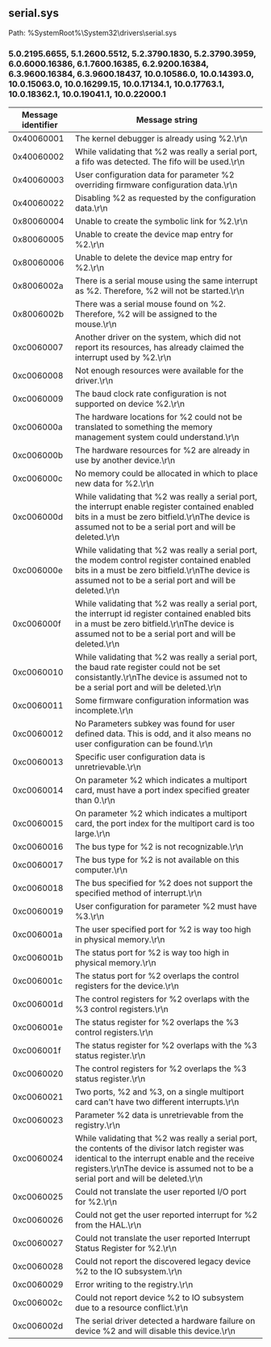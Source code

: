 ## serial.sys

Path: %SystemRoot%\System32\drivers\serial.sys

### 5.0.2195.6655, 5.1.2600.5512, 5.2.3790.1830, 5.2.3790.3959, 6.0.6000.16386, 6.1.7600.16385, 6.2.9200.16384, 6.3.9600.16384, 6.3.9600.18437, 10.0.10586.0, 10.0.14393.0, 10.0.15063.0, 10.0.16299.15, 10.0.17134.1, 10.0.17763.1, 10.0.18362.1, 10.0.19041.1, 10.0.22000.1

Message identifier | Message string
--- | ---
0x40060001 | The kernel debugger is already using %2.\r\n
0x40060002 | While validating that %2 was really a serial port, a fifo was detected. The fifo will be used.\r\n
0x40060003 | User configuration data for parameter %2 overriding firmware configuration data.\r\n
0x40060022 | Disabling %2 as requested by the configuration data.\r\n
0x80060004 | Unable to create the symbolic link for %2.\r\n
0x80060005 | Unable to create the device map entry for %2.\r\n
0x80060006 | Unable to delete the device map entry for %2.\r\n
0x8006002a | There is a serial mouse using the same interrupt as %2.  Therefore, %2 will not be started.\r\n
0x8006002b | There was a serial mouse found on %2.  Therefore, %2 will be assigned to the mouse.\r\n
0xc0060007 | Another driver on the system, which did not report its resources, has already claimed the interrupt used by %2.\r\n
0xc0060008 | Not enough resources were available for the driver.\r\n
0xc0060009 | The baud clock rate configuration is not supported on device %2.\r\n
0xc006000a | The hardware locations for %2 could not be translated to something the memory management system could understand.\r\n
0xc006000b | The hardware resources for %2 are already in use by another device.\r\n
0xc006000c | No memory could be allocated in which to place new data for %2.\r\n
0xc006000d | While validating that %2 was really a serial port, the interrupt enable register contained enabled bits in a must be zero bitfield.\r\nThe device is assumed not to be a serial port and will be deleted.\r\n
0xc006000e | While validating that %2 was really a serial port, the modem control register contained enabled bits in a must be zero bitfield.\r\nThe device is assumed not to be a serial port and will be deleted.\r\n
0xc006000f | While validating that %2 was really a serial port, the interrupt id register contained enabled bits in a must be zero bitfield.\r\nThe device is assumed not to be a serial port and will be deleted.\r\n
0xc0060010 | While validating that %2 was really a serial port, the baud rate register could not be set consistantly.\r\nThe device is assumed not to be a serial port and will be deleted.\r\n
0xc0060011 | Some firmware configuration information was incomplete.\r\n
0xc0060012 | No Parameters subkey was found for user defined data.  This is odd, and it also means no user configuration can be found.\r\n
0xc0060013 | Specific user configuration data is unretrievable.\r\n
0xc0060014 | On parameter %2 which indicates a multiport card, must have a port index specified greater than 0.\r\n
0xc0060015 | On parameter %2 which indicates a multiport card, the port index for the multiport card is too large.\r\n
0xc0060016 | The bus type for %2 is not recognizable.\r\n
0xc0060017 | The bus type for %2 is not available on this computer.\r\n
0xc0060018 | The bus specified for %2 does not support the specified method of interrupt.\r\n
0xc0060019 | User configuration for parameter %2 must have %3.\r\n
0xc006001a | The user specified port for %2 is way too high in physical memory.\r\n
0xc006001b | The status port for %2 is way too high in physical memory.\r\n
0xc006001c | The status port for %2 overlaps the control registers for the device.\r\n
0xc006001d | The control registers for %2 overlaps with the %3 control registers.\r\n
0xc006001e | The status register for %2 overlaps the %3 control registers.\r\n
0xc006001f | The status register for %2 overlaps with the %3 status register.\r\n
0xc0060020 | The control registers for %2 overlaps the %3 status register.\r\n
0xc0060021 | Two ports, %2 and %3, on a single multiport card can't have two different interrupts.\r\n
0xc0060023 | Parameter %2 data is unretrievable from the registry.\r\n
0xc0060024 | While validating that %2 was really a serial port, the contents of the divisor latch register was identical to the interrupt enable and the receive registers.\r\nThe device is assumed not to be a serial port and will be deleted.\r\n
0xc0060025 | Could not translate the user reported I/O port for %2.\r\n
0xc0060026 | Could not get the user reported interrupt for %2 from the HAL.\r\n
0xc0060027 | Could not translate the user reported Interrupt Status Register for %2.\r\n
0xc0060028 | Could not report the discovered legacy device %2 to the IO subsystem.\r\n
0xc0060029 | Error writing to the registry.\r\n
0xc006002c | Could not report device %2 to IO subsystem due to a resource conflict.\r\n
0xc006002d | The serial driver detected a hardware failure on device %2 and will disable this device.\r\n
